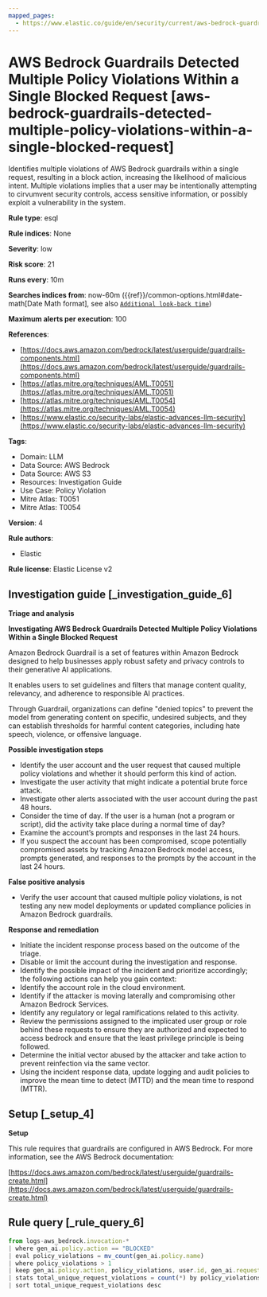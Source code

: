```yaml
---
mapped_pages:
  - https://www.elastic.co/guide/en/security/current/aws-bedrock-guardrails-detected-multiple-policy-violations-within-a-single-blocked-request.html
---
```


# AWS Bedrock Guardrails Detected Multiple Policy Violations Within a Single Blocked Request [aws-bedrock-guardrails-detected-multiple-policy-violations-within-a-single-blocked-request]

Identifies multiple violations of AWS Bedrock guardrails within a single request, resulting in a block action, increasing the likelihood of malicious intent. Multiple violations implies that a user may be intentionally attempting to cirvumvent security controls, access sensitive information, or possibly exploit a vulnerability in the system.

**Rule type**: esql

**Rule indices**: None

**Severity**: low

**Risk score**: 21

**Runs every**: 10m

**Searches indices from**: now-60m ({{ref}}/common-options.html#date-math[Date Math format], see also [`Additional look-back time`](docs-content://solutions/security/detect-and-alert/create-detection-rule.md#rule-schedule))

**Maximum alerts per execution**: 100

**References**:

* [https://docs.aws.amazon.com/bedrock/latest/userguide/guardrails-components.html](https://docs.aws.amazon.com/bedrock/latest/userguide/guardrails-components.html)
* [https://atlas.mitre.org/techniques/AML.T0051](https://atlas.mitre.org/techniques/AML.T0051)
* [https://atlas.mitre.org/techniques/AML.T0054](https://atlas.mitre.org/techniques/AML.T0054)
* [https://www.elastic.co/security-labs/elastic-advances-llm-security](https://www.elastic.co/security-labs/elastic-advances-llm-security)

**Tags**:

* Domain: LLM
* Data Source: AWS Bedrock
* Data Source: AWS S3
* Resources: Investigation Guide
* Use Case: Policy Violation
* Mitre Atlas: T0051
* Mitre Atlas: T0054

**Version**: 4

**Rule authors**:

* Elastic

**Rule license**: Elastic License v2

## Investigation guide [_investigation_guide_6]

**Triage and analysis**

**Investigating AWS Bedrock Guardrails Detected Multiple Policy Violations Within a Single Blocked Request**

Amazon Bedrock Guardrail is a set of features within Amazon Bedrock designed to help businesses apply robust safety and privacy controls to their generative AI applications.

It enables users to set guidelines and filters that manage content quality, relevancy, and adherence to responsible AI practices.

Through Guardrail, organizations can define "denied topics" to prevent the model from generating content on specific, undesired subjects, and they can establish thresholds for harmful content categories, including hate speech, violence, or offensive language.

**Possible investigation steps**

* Identify the user account and the user request that caused multiple policy violations and whether it should perform this kind of action.
* Investigate the user activity that might indicate a potential brute force attack.
* Investigate other alerts associated with the user account during the past 48 hours.
* Consider the time of day. If the user is a human (not a program or script), did the activity take place during a normal time of day?
* Examine the account’s prompts and responses in the last 24 hours.
* If you suspect the account has been compromised, scope potentially compromised assets by tracking Amazon Bedrock model access, prompts generated, and responses to the prompts by the account in the last 24 hours.

**False positive analysis**

* Verify the user account that caused multiple policy violations, is not testing any new model deployments or updated compliance policies in Amazon Bedrock guardrails.

**Response and remediation**

* Initiate the incident response process based on the outcome of the triage.
* Disable or limit the account during the investigation and response.
* Identify the possible impact of the incident and prioritize accordingly; the following actions can help you gain context:
* Identify the account role in the cloud environment.
* Identify if the attacker is moving laterally and compromising other Amazon Bedrock Services.
* Identify any regulatory or legal ramifications related to this activity.
* Review the permissions assigned to the implicated user group or role behind these requests to ensure they are authorized and expected to access bedrock and ensure that the least privilege principle is being followed.
* Determine the initial vector abused by the attacker and take action to prevent reinfection via the same vector.
* Using the incident response data, update logging and audit policies to improve the mean time to detect (MTTD) and the mean time to respond (MTTR).


## Setup [_setup_4]

**Setup**

This rule requires that guardrails are configured in AWS Bedrock. For more information, see the AWS Bedrock documentation:

[https://docs.aws.amazon.com/bedrock/latest/userguide/guardrails-create.html](https://docs.aws.amazon.com/bedrock/latest/userguide/guardrails-create.html)


## Rule query [_rule_query_6]

```js
from logs-aws_bedrock.invocation-*
| where gen_ai.policy.action == "BLOCKED"
| eval policy_violations = mv_count(gen_ai.policy.name)
| where policy_violations > 1
| keep gen_ai.policy.action, policy_violations, user.id, gen_ai.request.model.id, cloud.account.id, user.id
| stats total_unique_request_violations = count(*) by policy_violations, user.id, gen_ai.request.model.id, cloud.account.id
| sort total_unique_request_violations desc
```


